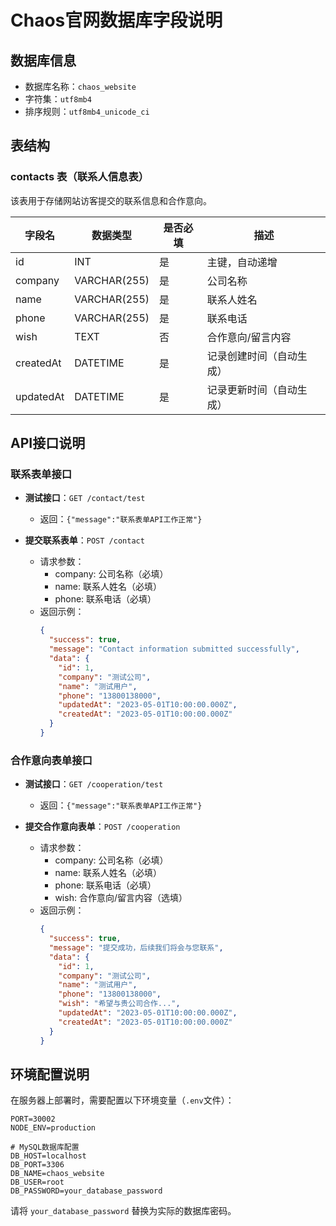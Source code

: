 # Chaos官网数据库字段说明

## 数据库信息

- 数据库名称：`chaos_website`
- 字符集：`utf8mb4`
- 排序规则：`utf8mb4_unicode_ci`

## 表结构

### contacts 表（联系人信息表）

该表用于存储网站访客提交的联系信息和合作意向。

| 字段名 | 数据类型 | 是否必填 | 描述 |
|-------|---------|---------|------|
| id | INT | 是 | 主键，自动递增 |
| company | VARCHAR(255) | 是 | 公司名称 |
| name | VARCHAR(255) | 是 | 联系人姓名 |
| phone | VARCHAR(255) | 是 | 联系电话 |
| wish | TEXT | 否 | 合作意向/留言内容 |
| createdAt | DATETIME | 是 | 记录创建时间（自动生成） |
| updatedAt | DATETIME | 是 | 记录更新时间（自动生成） |

## API接口说明

### 联系表单接口

- **测试接口**：`GET /contact/test`
  - 返回：`{"message":"联系表单API工作正常"}`

- **提交联系表单**：`POST /contact`
  - 请求参数：
    - company: 公司名称（必填）
    - name: 联系人姓名（必填）
    - phone: 联系电话（必填）
  - 返回示例：
    ```json
    {
      "success": true,
      "message": "Contact information submitted successfully",
      "data": {
        "id": 1,
        "company": "测试公司",
        "name": "测试用户",
        "phone": "13800138000",
        "updatedAt": "2023-05-01T10:00:00.000Z",
        "createdAt": "2023-05-01T10:00:00.000Z"
      }
    }
    ```

### 合作意向表单接口

- **测试接口**：`GET /cooperation/test`
  - 返回：`{"message":"联系表单API工作正常"}`

- **提交合作意向表单**：`POST /cooperation`
  - 请求参数：
    - company: 公司名称（必填）
    - name: 联系人姓名（必填）
    - phone: 联系电话（必填）
    - wish: 合作意向/留言内容（选填）
  - 返回示例：
    ```json
    {
      "success": true,
      "message": "提交成功，后续我们将会与您联系",
      "data": {
        "id": 1,
        "company": "测试公司",
        "name": "测试用户",
        "phone": "13800138000",
        "wish": "希望与贵公司合作...",
        "updatedAt": "2023-05-01T10:00:00.000Z",
        "createdAt": "2023-05-01T10:00:00.000Z"
      }
    }
    ```

## 环境配置说明

在服务器上部署时，需要配置以下环境变量（`.env`文件）：

```
PORT=30002
NODE_ENV=production

# MySQL数据库配置
DB_HOST=localhost
DB_PORT=3306
DB_NAME=chaos_website
DB_USER=root
DB_PASSWORD=your_database_password
```

请将 `your_database_password` 替换为实际的数据库密码。
